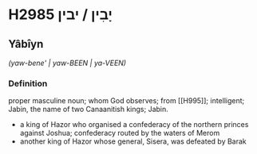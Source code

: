 # H2985 יָבִין / יבין

## Yâbîyn

_(yaw-bene' | yaw-BEEN | ya-VEEN)_

### Definition

proper masculine noun; whom God observes; from [[H995]]; intelligent; Jabin, the name of two Canaanitish kings; Jabin.

- a king of Hazor who organised a confederacy of the northern princes against Joshua; confederacy routed by the waters of Merom
- another king of Hazor whose general, Sisera, was defeated by Barak
